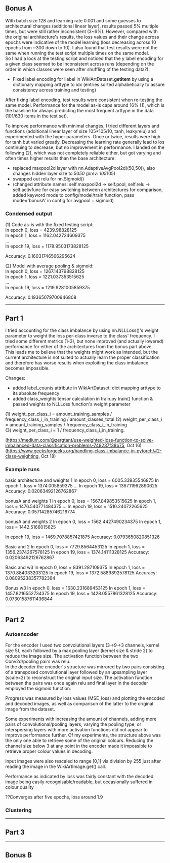 ## Bonus A

With batch size 128 and learning rate 0.001 and some guesses to architectural changes (additional linear layer), results passed 5% multiple times, but were still rather inconsistent (3~6%). However, compared with the original architecture's results, the loss values and their change across epochs were indicative of the model learning (loss decreasing across 10 epochs from ~300 down to 10). I also  found that test results were not the same when running the test script multiple times on the same model.  
So I had a look at the testing script and noticed that the y label encoding for a given class seemed to be inconsistent across runs (depending on the order in which classes were seen after shuffling of the testing data?).

- Fixed label encoding for ilabel in WikiArtDataset.__getitem__ by using a dictionary mapping arttype to idx (entries sorted alphabetically to assure consistency across training and testing)

After fixing label encoding, test results were consistent when re-testing the same model.
Performance for the model as-is caps around 16% (1), which is the baseline for always predicting the most frequent arttype in the data (101/630 items in the test set).

To improve performance with minimal changes, I tried different layers and functions (additional linear layer of size 105*105/10, tanh, leakyrelu) and experimented with the hyper parameters. Once or twice, results were high for tanh but varied greatly. Decreasing the learning rate generally lead to los continuing to decrease, but no improvement in performance.
I landed on the following (2), which was not completely reliable either, but got varying and often times higher results than the base architecture:

- replaced maxpool2d layer with nn.AdaptiveAvgPool2d((50,50)), also changes hidden layer size to 50*50 (prev: 105*105)
- swapped out relu for nn.Sigmoid()
- (changed attribute names: self.maxpool2d -> self.pool, self.relu -> self.activfunc for easy switching between architectures for comparison, added keyword mode to config/model/train function, pass mode='bonusA' in config for avgpool + sigmoid)


### Condensed output  
(1) Code as-is with the fixed testing script:  
In epoch 0, loss = 4239.98828125  
In epoch 1, loss = 1162.042724609375  
...  
In epoch 19, loss = 1178.9503173828125  

Accuracy: 0.16031746566295624  

(2) Model with average pooling & sigmoid:  
In epoch 0, loss = 1267.143798828125  
In epoch 1, loss = 1221.037353515625  
...  
In epoch 19, loss = 1219.9281005859375  

Accuracy: 0.19365079700946808  

___

## Part 1

I tried accounting for the class imbalance by using nn.NLLLoss()'s weight parameter to weight the loss per-class inverse to the class' frequency. I tried some different metrics (1-3), but none improved (and actually lowered) performance for either of the architectures from the bonus part above.  
This leads me to believe that the weights might work as intended, but the current architecture is not suited to actually learn the proper classification and therefore has worse results when exploiting the class imbalance becomes impossible.

Changes:
- added label_counts attribute in WikiArtDataset: dict mapping arttype to its absolute frequency
- added class_weights tensor calculation in train.py train() function & passed weights to NLLLoss function's weight parameter

(1) weight_per_class_i = amount_training_samples / frequency_class_i_in_training / amount_classes_total
(2) weight_per_class_i = amount_training_samples / frequency_class_i_in_training  
(3) weight_per_class_i = 1 / frequency_class_i_in_training. 

(https://medium.com/@zergtant/use-weighted-loss-function-to-solve-imbalanced-data-classification-problems-749237f38b75, Oct 16)
(https://www.geeksforgeeks.org/handling-class-imbalance-in-pytorch/#2-class-weighting, Oct 18)

### Example runs
 basic architecture and weights 1
In epoch 0, loss = 6005.33935546875
In epoch 1, loss = 1374.005859375
...
In epoch 19, loss = 1367.11962890625
Accuracy: 0.02063492126762867 

bonusA and weights 1
In epoch 0, loss = 1567.849853515625
In epoch 1, loss = 1476.540771484375
...
In epoch 19, loss = 1510.24072265625
Accuracy: 0.05714285746216774

bonusA and weights 2
In epoch 0, loss = 1562.4427490234375
In epoch 1, loss = 1442.5166015625

In epoch 19, loss = 1469.7078857421875
Accuracy: 0.0793650820851326

Basic and 2
In epoch 0, loss = 7729.8564453125
In epoch 1, loss = 1356.2374267578125
In epoch 19, loss = 1374.14111328125
Accuracy: 0.02063492126762867

Basic and w3
In epoch 0, loss = 8391.287109375
In epoch 1, loss = 1370.884033203125
In epoch 19, loss = 1372.5889892578125
Accuracy: 0.08095238357782364

Bonus w3
In epoch 0, loss = 1630.231689453125
In epoch 1, loss = 1457.8216552734375
In epoch 19, loss = 1428.0557861328125
Accuracy: 0.07301587611436844

___

## Part 2

### Autoencoder

For the encoder I used two convolutional layers (3->9->3 channels, kernel size 5), each followed by a max pooling layer (kernel size & stride 2) to reduce the image size. The activation function between the two Conv2d/pooling pairs was relu.  
In the decoder the encoder's structure was mirrored by two pairs consisting of a transposed convolutional layer followed by an upsampling layer (scale=2) to reconstruct the original input size. The activation function between the pairs was once again relu and final layer in the decoder employed the sigmoid function.  

Progress was measured by loss values (MSE_loss) and plotting the encoded and decoded images, as well as comparison of the latter to the original image from the dataset.

Some experiments with increasing the amount of channels, adding more pairs of convolutional/pooling layers, varying the pooling type, or interspersing layers with more activation functions did not appear to improve performance further. Of my experiments, the structure above was the only one able to retrieve some of the original colours. Reducing the channel size below 3 at any point in the encoder made it impossible to retrieve proper colour values in decoding. 

Input images were also rescaled to range [0,1] via division by 255 just after reading the image in the WikiArtImage.get() call.

Performance as indicated by loss was fairly constant with the decoded image being easily recognisable/readable, but occasionally suffered in colour quality

??Converges after five epochs, loss around 1.9

### Clustering

---



## Part 3

___

## Bonus B

